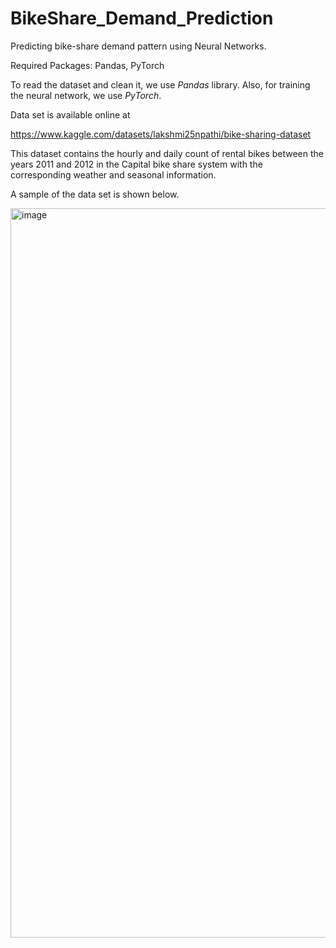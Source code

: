 # BikeShare_Demand_Prediction
Predicting bike-share demand pattern using Neural Networks. 

Required Packages: Pandas, PyTorch

To read the dataset and clean it, we use *Pandas* library. Also, for training the neural network, we use *PyTorch*.

Data set is available online at 

https://www.kaggle.com/datasets/lakshmi25npathi/bike-sharing-dataset

This dataset contains the hourly and daily count of rental bikes between the years 2011 and 2012 in the Capital bike share system with the corresponding weather and seasonal information.

A sample of the data set is shown below.

<img width="1167" alt="image" src="https://user-images.githubusercontent.com/37718565/162546833-acf04934-c4d4-44bf-9dd0-a8f4f1a9ce66.png">
